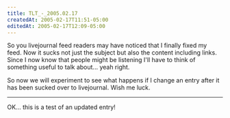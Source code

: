 ```yaml
---
title: TLT_-_2005.02.17
createdAt: 2005-02-17T11:51-05:00
editedAt: 2005-02-17T12:09-05:00
---
```


So you livejournal feed readers may have noticed that I finally fixed my feed. Now it sucks not just the subject but also the content including links. Since I now know that people might be listening I'll have to think of something useful to talk about... yeah right.

So now we will experiment to see what happens if I change an entry after it has been sucked over to livejournal. Wish me luck.

----

OK... this is a test of an updated entry!

